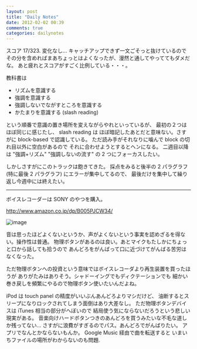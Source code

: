 ```yaml
---
layout: post
title: "Daily Notes"
date: 2012-02-02 00:39
comments: true
categories: dailynotes
---
```


スコア 17/323. 変化なし... 
キャッチアップできず一文ごそっと抜けているので
その分を含めればまあちょっとはよくなったが、漫然と通してやっててもダメだな。
あと疲れとスコアがすごく比例している・・・。

教科書は

 * リズムを意識する
 * 強調を意識する
 * 強調しないでながすところを意識する
 * かたまりを意識する (slash reading)

という順番で意識の置き場所を変えながらやれといっているが、
最初の２つはほぼ同じに感じたし、 slash reading は
ほぼ暗記したあとだと意味ない。さすがに block-based で認識している。
ただ読み手がそれなりに噛んで block の切れ目以外に空白があるので
それに合わせようとするとヘンになる。
二週目以降は "強調+リズム" "強調しないの流す" の 2 つにフォーカスしたい。

しかしさすがにこのトラックは飽きてきた。
採点をみると後半の 2 パラグラフ(特に最後 2 パラグラフ) にエラーが集中してるので、
最後だけを集中して繰り返し今週中には終えたい。

----

ボイスレコーダーは SONY のやつを購入。

http://www.amazon.co.jp/dp/B005PJCW34/

![image](http://ecx.images-amazon.com/images/P/B005PJCW34.01._SCSZZZZZZZ_.jpg)

音は思ったほどよくないというか、声がよくないという事実を認めざるを得ない。操作性は普通。
物理ボタンがあるのは良い。あとマイクもたしかにちょっと口から話しても拾うので
あんどろをがんばって口に近づけてがんばる苦労はなくなった。

ただ物理ボタンへの投資という意味ではボイスレコーダより再生装置を買ったほうが
ありがたみはありそう。シャドーイングでもディクテーションでも
細かい巻き戻しを頻繁にやるので物理ボタン使いたいんだよね。

iPod は touch panel の精度がいいぶんあんどろよりマシだけど、
油断するとスリープになりロックされてしまう面倒はあり大差なし。
ただ物理ボタンデバイスは iTunes 相当の部分がへぼいので
結局使う気にならないだろうという悲しい現実がある。
音楽向けハードボタンつきのあんどろを買うみたいな不毛な道しか残ってない...
さすがに浪費がすぎるのでパス。あんどろでがんばりたい。
アプリでなんとかならないもんか。 Google Music 経由で曲を転送すると
いまいちファイルの場所がわからないのも問題.

